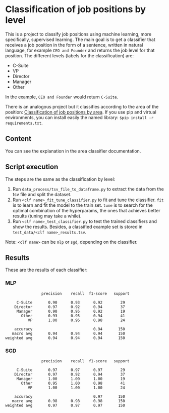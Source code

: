 # Classification of job positions by level
This is a project to classify job positions using machine learning, more specifically, supervised learning. The main goal is to get a classifier that receives a job position in the form of a sentence, written in natural language, for example `CEO and Founder` and returns the job level for that position. The different levels (labels for the classification) are:  
* C-Suite
* VP
* Director
* Manager
* Other


In the example, `CEO and Founder` would return `C-Suite`.

There is an analogous project but it classifies according to the area of the position: [Classification of job positions by area](https://github.com/rootstrap/ai-job-title-area-classification). If you use pip and virtual environments, you can install easily the named library: `$pip install -r requirements.txt`.


## Content
You can see the explanation in the area classifier documentation.

## Script execution
The steps are the same as the classification by level:
1. Run `data_process/tsv_file_to_dataframe.py` to extract the data from the tsv file and split the dataset.
2. Run `<clf name>_fit_tune_classifier.py` to fit and tune the classifier. `fit` is to learn and fit the model to the train set. `tune` is to search for the optimal combination of the hyperparams, the ones that achieves better results (tuning may take a while).
3. Run `<clf name>_test_classifier.py` to test the trained classifiers and show the results. Besides, a classified example set is stored in `test_data/<clf name>_results.tsv`.

Note: `<clf name>` can be `mlp` or `sgd`, depending on the classifier.

## Results
These are the results of each classifier:  

### MLP
```
                precision    recall  f1-score   support

     C-Suite       0.90      0.93      0.92        29
    Director       0.97      0.92      0.94        37
     Manager       0.90      0.95      0.92        19
       Other       0.93      0.95      0.94        41
          VP       1.00      0.96      0.98        24

    accuracy                           0.94       150
   macro avg       0.94      0.94      0.94       150
weighted avg       0.94      0.94      0.94       150
```

### SGD
```
                precision    recall  f1-score   support

     C-Suite       0.97      0.97      0.97        29
    Director       0.97      0.92      0.94        37
     Manager       1.00      1.00      1.00        19
       Other       0.95      1.00      0.98        41
          VP       1.00      1.00      1.00        24

    accuracy                           0.97       150
   macro avg       0.98      0.98      0.98       150
weighted avg       0.97      0.97      0.97       150
```
